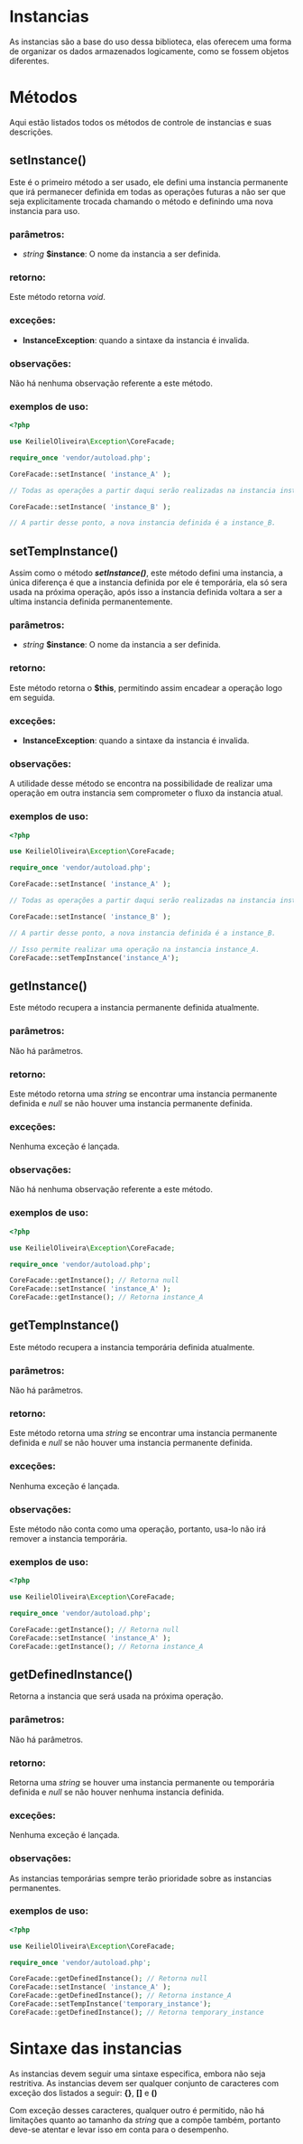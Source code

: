 # Instancias

As instancias são a base do uso dessa biblioteca, elas oferecem uma forma de organizar os dados armazenados logicamente, como se fossem objetos diferentes.

# Métodos

Aqui estão listados todos os métodos de controle de instancias e suas descrições.

## setInstance()

Este é o primeiro método a ser usado, ele defini uma instancia permanente que irá permanecer definida em todas as operações futuras a não ser que seja explicitamente trocada chamando o método e definindo uma nova instancia para uso.

### parâmetros:

- *string* **$instance**: O nome da instancia a ser definida.

### retorno:

Este método retorna *void*.

### exceções:

- **InstanceException**: quando a sintaxe da instancia é invalida.

### observações:

Não há nenhuma observação referente a este método.

### exemplos de uso:
```php
<?php

use KeilielOliveira\Exception\CoreFacade;

require_once 'vendor/autoload.php';

CoreFacade::setInstance( 'instance_A' );

// Todas as operações a partir daqui serão realizadas na instancia instance_A.

CoreFacade::setInstance( 'instance_B' );

// A partir desse ponto, a nova instancia definida é a instance_B.
```

## setTempInstance()

Assim como o método ***setInstance()***, este método defini uma instancia, a única diferença é que a instancia definida por ele é temporária, ela só sera usada na próxima operação, após isso a instancia definida voltara a ser a ultima instancia definida permanentemente.

### parâmetros:

- *string* **$instance**: O nome da instancia a ser definida.

### retorno:

Este método retorna o **$this**, permitindo assim encadear a operação logo em seguida.

### exceções:

- **InstanceException**: quando a sintaxe da instancia é invalida.

### observações:

A utilidade desse método se encontra na possibilidade de realizar uma operação em outra instancia sem comprometer o fluxo da instancia atual.

### exemplos de uso:
```php
<?php

use KeilielOliveira\Exception\CoreFacade;

require_once 'vendor/autoload.php';

CoreFacade::setInstance( 'instance_A' );

// Todas as operações a partir daqui serão realizadas na instancia instance_A.

CoreFacade::setInstance( 'instance_B' );

// A partir desse ponto, a nova instancia definida é a instance_B.

// Isso permite realizar uma operação na instancia instance_A.
CoreFacade::setTempInstance('instance_A');
```

## getInstance()

Este método recupera a instancia permanente definida atualmente.

### parâmetros:

Não há parâmetros.

### retorno:

Este método retorna uma *string* se encontrar uma instancia permanente definida e *null* se não houver uma instancia permanente definida.

### exceções:

Nenhuma exceção é lançada.

### observações:

Não há nenhuma observação referente a este método.

### exemplos de uso:
```php
<?php

use KeilielOliveira\Exception\CoreFacade;

require_once 'vendor/autoload.php';

CoreFacade::getInstance(); // Retorna null
CoreFacade::setInstance( 'instance_A' );
CoreFacade::getInstance(); // Retorna instance_A
```

## getTempInstance()

Este método recupera a instancia temporária definida atualmente.

### parâmetros:

Não há parâmetros.

### retorno:

Este método retorna uma *string* se encontrar uma instancia permanente definida e *null* se não houver uma instancia permanente definida.

### exceções:

Nenhuma exceção é lançada.

### observações:

Este método não conta como uma operação, portanto, usa-lo não irá remover a instancia temporária.

### exemplos de uso:
```php
<?php

use KeilielOliveira\Exception\CoreFacade;

require_once 'vendor/autoload.php';

CoreFacade::getInstance(); // Retorna null
CoreFacade::setInstance( 'instance_A' );
CoreFacade::getInstance(); // Retorna instance_A
```

## getDefinedInstance()

Retorna a instancia que será usada na próxima operação.

### parâmetros:

Não há parâmetros.

### retorno:

Retorna uma *string* se houver uma instancia permanente ou temporária definida e *null* se não houver nenhuma instancia definida.

### exceções:

Nenhuma exceção é lançada.

### observações:

As instancias temporárias sempre terão prioridade sobre as instancias permanentes.

### exemplos de uso:
```php
<?php

use KeilielOliveira\Exception\CoreFacade;

require_once 'vendor/autoload.php';

CoreFacade::getDefinedInstance(); // Retorna null
CoreFacade::setInstance( 'instance_A' );
CoreFacade::getDefinedInstance(); // Retorna instance_A
CoreFacade::setTempInstance('temporary_instance');
CoreFacade::getDefinedInstance(); // Retorna temporary_instance
```

# Sintaxe das instancias

As instancias devem seguir uma sintaxe especifica, embora não seja restritiva. As instancias devem ser qualquer conjunto de caracteres com exceção dos listados a seguir: **{}**, **[]** e **()**

Com exceção desses caracteres, qualquer outro é permitido, não há limitações quanto ao tamanho da *string* que a compõe também, portanto deve-se atentar e levar isso em conta para o desempenho.